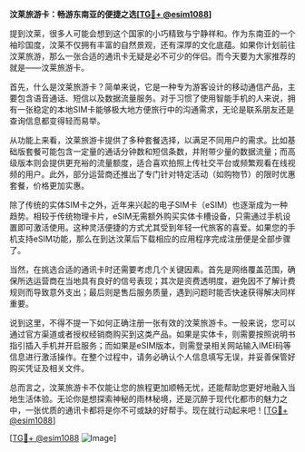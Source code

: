 **汶莱旅游卡：畅游东南亚的便捷之选[[TG💪+ @esim1088](https://t.me/s/esim1088)]**

提到汶莱，很多人可能会想到这个国家的小巧精致与宁静祥和。作为东南亚的一个袖珍国度，汶莱不仅拥有丰富的自然景观，还有深厚的文化底蕴。如果你计划前往汶莱旅游，那么一张合适的通讯卡无疑是必不可少的伴侣。而今天要为大家推荐的就是——汶莱旅游卡。

首先，什么是汶莱旅游卡？简单来说，它是一种专为游客设计的移动通信产品，主要包含语音通话、短信以及数据流量服务。对于习惯了使用智能手机的人来说，拥有一张稳定的本地SIM卡能够极大地方便旅行中的沟通需求，无论是联系朋友还是查询信息都变得轻而易举。

从功能上来看，汶莱旅游卡提供了多种套餐选择，以满足不同用户的需求。比如基础版套餐可能包含一定量的通话分钟数和短信条数，并附带少量的数据流量；而高级版本则会提供更充裕的流量额度，适合喜欢拍照上传社交平台或频繁观看在线视频的用户。此外，部分运营商还推出了专门针对特定活动（如购物节）的限时优惠套餐，价格更加实惠。

除了传统的实体SIM卡之外，近年来兴起的电子SIM卡（eSIM）也逐渐成为一种趋势。相较于传统物理卡片，eSIM无需额外购买实体卡槽设备，只需通过手机设置即可激活使用。这种灵活便捷的方式尤其受到年轻一代旅客的喜爱。如果您的手机支持eSIM功能，那么在到达汶莱后下载相应的应用程序完成注册便是全部步骤了。

当然，在挑选合适的通讯卡时还需要考虑几个关键因素。首先是网络覆盖范围，确保所选运营商在当地具有良好的信号表现；其次是资费透明度，避免因不了解计费规则而导致意外支出；最后则是售后服务质量，遇到问题时能否快速获得解决同样重要。

说到这里，不得不提一下如何正确注册一张有效的汶莱旅游卡。一般来说，您可以通过官方渠道或者授权经销商购买到这类产品。如果是实体卡，则需要按照说明书指引插入手机并开启服务；而如果是eSIM版本，则需登录相关网站输入IMEI码等信息进行激活操作。在整个过程中，请务必确认个人信息填写无误，并妥善保管好购买凭证及相关文件。

总而言之，汶莱旅游卡不仅能让您的旅程更加顺畅无忧，还能帮助您更好地融入当地生活体验。无论你是想探索神秘的雨林秘境，还是沉醉于现代化都市的魅力之中，一张优质的通讯卡都将是你不可或缺的好帮手。现在就行动起来吧！[[TG💪+ @esim1088](https://t.me/s/esim1088)]

[[TG💪+ @esim1088](https://t.me/s/esim1088) ![Image](https://i.postimg.cc/4NQfJmqS/Snipaste-2025-05-13-00-14-12.png)]